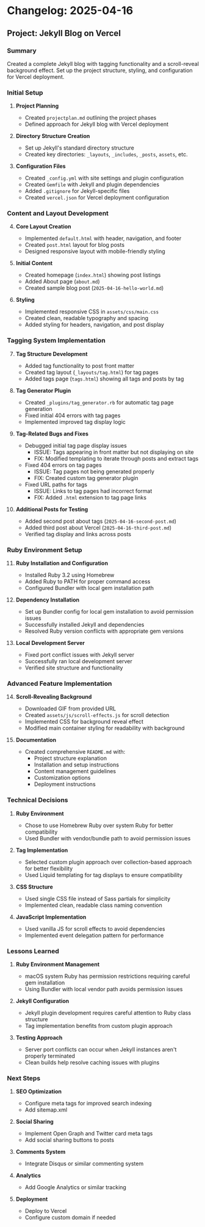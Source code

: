 # Changelog: 2025-04-16

## Project: Jekyll Blog on Vercel

### Summary
Created a complete Jekyll blog with tagging functionality and a scroll-reveal background effect. Set up the project structure, styling, and configuration for Vercel deployment.

### Initial Setup

1. **Project Planning**
   - Created `projectplan.md` outlining the project phases
   - Defined approach for Jekyll blog with Vercel deployment

2. **Directory Structure Creation**
   - Set up Jekyll's standard directory structure
   - Created key directories: `_layouts`, `_includes`, `_posts`, `assets`, etc.

3. **Configuration Files**
   - Created `_config.yml` with site settings and plugin configuration
   - Created `Gemfile` with Jekyll and plugin dependencies
   - Added `.gitignore` for Jekyll-specific files
   - Created `vercel.json` for Vercel deployment configuration

### Content and Layout Development

4. **Core Layout Creation**
   - Implemented `default.html` with header, navigation, and footer
   - Created `post.html` layout for blog posts
   - Designed responsive layout with mobile-friendly styling

5. **Initial Content**
   - Created homepage (`index.html`) showing post listings
   - Added About page (`about.md`)
   - Created sample blog post (`2025-04-16-hello-world.md`)

6. **Styling**
   - Implemented responsive CSS in `assets/css/main.css`
   - Created clean, readable typography and spacing
   - Added styling for headers, navigation, and post display

### Tagging System Implementation

7. **Tag Structure Development**
   - Added tag functionality to post front matter
   - Created tag layout (`_layouts/tag.html`) for tag pages
   - Added tags page (`tags.html`) showing all tags and posts by tag

8. **Tag Generator Plugin**
   - Created `_plugins/tag_generator.rb` for automatic tag page generation
   - Fixed initial 404 errors with tag pages
   - Implemented improved tag display logic

9. **Tag-Related Bugs and Fixes**
   - Debugged initial tag page display issues
     - ISSUE: Tags appearing in front matter but not displaying on site
     - FIX: Modified templating to iterate through posts and extract tags
   - Fixed 404 errors on tag pages
     - ISSUE: Tag pages not being generated properly
     - FIX: Created custom tag generator plugin
   - Fixed URL paths for tags
     - ISSUE: Links to tag pages had incorrect format
     - FIX: Added `.html` extension to tag page links

10. **Additional Posts for Testing**
    - Added second post about tags (`2025-04-16-second-post.md`)
    - Added third post about Vercel (`2025-04-16-third-post.md`)
    - Verified tag display and links across posts

### Ruby Environment Setup

11. **Ruby Installation and Configuration**
    - Installed Ruby 3.2 using Homebrew
    - Added Ruby to PATH for proper command access
    - Configured Bundler with local gem installation path

12. **Dependency Installation**
    - Set up Bundler config for local gem installation to avoid permission issues
    - Successfully installed Jekyll and dependencies
    - Resolved Ruby version conflicts with appropriate gem versions

13. **Local Development Server**
    - Fixed port conflict issues with Jekyll server
    - Successfully ran local development server
    - Verified site structure and functionality

### Advanced Feature Implementation

14. **Scroll-Revealing Background**
    - Downloaded GIF from provided URL
    - Created `assets/js/scroll-effects.js` for scroll detection
    - Implemented CSS for background reveal effect
    - Modified main container styling for readability with background

15. **Documentation**
    - Created comprehensive `README.md` with:
      - Project structure explanation
      - Installation and setup instructions
      - Content management guidelines
      - Customization options
      - Deployment instructions

### Technical Decisions

1. **Ruby Environment**
   - Chose to use Homebrew Ruby over system Ruby for better compatibility
   - Used Bundler with vendor/bundle path to avoid permission issues

2. **Tag Implementation**
   - Selected custom plugin approach over collection-based approach for better flexibility
   - Used Liquid templating for tag displays to ensure compatibility

3. **CSS Structure**
   - Used single CSS file instead of Sass partials for simplicity
   - Implemented clean, readable class naming convention

4. **JavaScript Implementation**
   - Used vanilla JS for scroll effects to avoid dependencies
   - Implemented event delegation pattern for performance

### Lessons Learned

1. **Ruby Environment Management**
   - macOS system Ruby has permission restrictions requiring careful gem installation
   - Using Bundler with local vendor path avoids permission issues

2. **Jekyll Configuration**
   - Jekyll plugin development requires careful attention to Ruby class structure
   - Tag implementation benefits from custom plugin approach

3. **Testing Approach**
   - Server port conflicts can occur when Jekyll instances aren't properly terminated
   - Clean builds help resolve caching issues with plugins

### Next Steps

1. **SEO Optimization**
   - Configure meta tags for improved search indexing
   - Add sitemap.xml

2. **Social Sharing**
   - Implement Open Graph and Twitter card meta tags
   - Add social sharing buttons to posts

3. **Comments System**
   - Integrate Disqus or similar commenting system

4. **Analytics**
   - Add Google Analytics or similar tracking

5. **Deployment**
   - Deploy to Vercel
   - Configure custom domain if needed